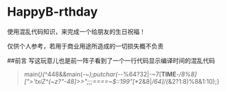 # HappyB-rthday
使用混乱代码知识，来完成一个给朋友的生日祝福！

仅供个人参考，若用于商业用途所造成的一切损失概不负责

##前言
写这玩意儿也是前一阵子看到了一个一行代码显示编译时间的混乱代码
>main(_){_^448&&main(-~_);putchar(--_%64?32|-~7[__TIME__-_/8%8][">'txiZ^(~z?"-48]>>";;;====~$::199"[_*2&8|_/64]/(_&2?1:8)%8&1:10);}
